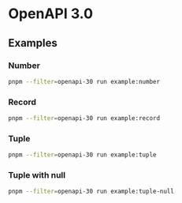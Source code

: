 # OpenAPI 3.0

## Examples

### Number

```sh
pnpm --filter=openapi-30 run example:number
```

### Record

```sh
pnpm --filter=openapi-30 run example:record
```

### Tuple

```sh
pnpm --filter=openapi-30 run example:tuple
```

### Tuple with null

```sh
pnpm --filter=openapi-30 run example:tuple-null
```
